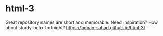 # html-3
Great repository names are short and memorable. Need inspiration? How about sturdy-octo-fortnight?
https://adnan-sahad.github.io/html-3/
